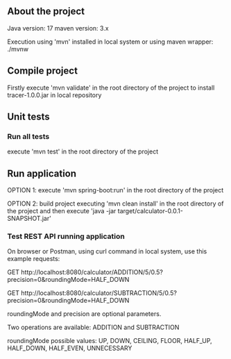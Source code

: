 ## About the project

Java version: 17
maven version: 3.x

Execution using 'mvn' installed in local system or using maven wrapper: ./mvnw

## Compile project

Firstly execute 'mvn validate' in the root directory of the project to install tracer-1.0.0.jar in local repository

## Unit tests

### Run all tests

execute 'mvn test' in the root directory of the project

## Run application

OPTION 1: execute 'mvn spring-boot:run' in the root directory of the project

OPTION 2: build project executing 'mvn clean install' in the root directory of the project and then execute 'java -jar
target/calculator-0.0.1-SNAPSHOT.jar'

### Test REST API running application

On browser or Postman, using curl command in local system, use this example requests:

GET http://localhost:8080/calculator/ADDITION/5/0.5?precision=0&roundingMode=HALF_DOWN

GET http://localhost:8080/calculator/SUBTRACTION/5/0.5?precision=0&roundingMode=HALF_DOWN

roundingMode and precision are optional parameters.

Two operations are available: ADDITION and SUBTRACTION

roundingMode possible values: UP, DOWN, CEILING, FLOOR, HALF_UP, HALF_DOWN, HALF_EVEN, UNNECESSARY
